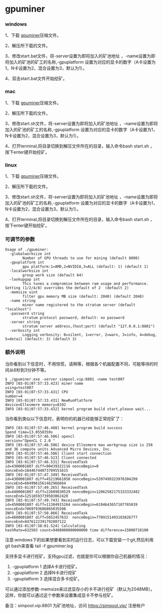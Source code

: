 # gpuminer

### windows

1、下载 [gpuminer](https://github.com/simplechain-org/gpuminer/releases/download/v1.0.2/gpuminer-windows-1.0.3-amd64.zip)压缩文件。

2、解压所下载的文件。

3、修改start.bat文件，将-server设置为即将加入的矿池地址 ，-name设置为即将加入的矿池的矿工的名称,-gpuplatform 设置为对应的显卡的数字（A卡设置为1，N卡设置为2，混合设置为3，默认为1）。

4、双击start.bat文件开始挖矿。

### mac
1、下载 [gpuminer](https://github.com/simplechain-org/gpuminer/releases/download/v1.0.2/gpuminer-darwin-1.0.2-amd64.zip)压缩文件。

2、解压所下载的文件。

3、修改start.sh文件，将-server设置为即将加入的矿池地址 ，-name设置为即将加入的矿池的矿工的名称,-gpuplatform 设置为对应的显卡的数字（A卡设置为1，N卡设置为2，混合设置为3，默认为1）。

4、打开terminal,将目录切换到解压文件所在的目录，输入命令bash start.sh ，按下enter键开始挖矿。

### linux

1、下载 [gpuminer](https://github.com/simplechain-org/gpuminer/releases/download/v1.0.2/gpuminer-linux-1.0.2-amd64.zip)压缩文件。

2、解压所下载的文件。

3、修改start.sh文件，将-server设置为即将加入的矿池地址 ，-name设置为即将加入的矿池的矿工的名称,-gpuplatform 设置为对应的显卡的数字（A卡设置为1，N卡设置为2，混合设置为3，默认为1）。

4、打开terminal,将目录切换到解压文件所在的目录，输入命令bash start.sh ，按下enter键开始挖矿。

### 可调节的参数

```
Usage of ./gpuminer:
  -globalworksize int
    	Number of GPU threads to use for mining (default 8000)
  -gpuplatform int
    	gpu platform:1=AMD,2=NVIDIA,3=ALL (default: 1) (default 1)
  -localworksize int
    	group work size (default 64)
  -lookupgap int
    	This tunes a compromise between ram usage and performance. Setting (1/2/4/8) overrides the default of 2  (default 2)
  -memsize uint
    	filter gpu memory MB size (default: 2048) (default 2048)
  -name string
    	miner name registered to the stratum server (default "localhost")
  -password string
    	stratum protocol password, default: no password
  -server string
    	stratum server address,(host:port) (default "127.0.0.1:8801")
  -verbosity int
    	Logging verbosity: 0=silent, 1=error, 2=warn, 3=info, 4=debug, 5=detail (default: 3) (default 3)
```     
### 额外说明
当你看到以下信息时，不用惊慌，请稍等，根据各个机器配置不同，可能等待的时间从6秒到3分钟不等。

```
$ ./gpuminer.exe -server simpool.vip:8801 -name test007
INFO [03-01|07:57:33.423] miner name                               using=test007
INFO [03-01|07:57:33.431] CPU                                      number=4
INFO [03-01|07:57:33.431] NewRunPlatform                           device=Ellesmere memory=8192
INFO [03-01|07:57:33.432] kernel program build start,please wait...
```
当你看到类似以下信息时，表明你的机器已经能够正常挖矿了：
```
INFO [03-01|07:57:46.488] kernel program build success             Spend time=13.0558359s
INFO [03-01|07:57:46.506] opencl                                   version="OpenCL C 2.0 "
INFO [03-01|07:57:46.506] device Ellesmere max workgroup size is 256 and 36 compute units Advanced Micro Devices, Inc.
INFO [03-01|07:57:46.506] Client start connection
INFO [03-01|07:57:46.523] Client connected
INFO [03-01|07:57:46.531] ReceivedTask                             id=4300001807 diff=90439322116 nonceBegin=0 nonceEnd=18446744073709551615
INFO [03-01|07:57:47.349] ReceivedTask                             id=4300001807 diff=45219661058 nonceBegin=5397499323976304299 nonceEnd=6049961561462966664
INFO [03-01|07:57:49.265] ReceivedTask                             id=4400001807 diff=22609830529 nonceBegin=12062582175333332482 nonceEnd=12518593739503062420
INFO [03-01|07:57:49.743] ReceivedTask                             id=4500001807 diff=11304915264 nonceBegin=6194643657107765039  nonceEnd=7069793686865035508
INFO [03-01|07:57:50.866] ReceivedTask                             id=4600001807 diff=5652457632  nonceBegin=7709151493183826777  nonceEnd=8476122391792807122
INFO [03-01|07:58:01.524] Calculating                              hashRate=632503 count=9488000000000000 time difference=15000718100
```
注意:windows下的如果想要看到实时运行日志，可以下载安装一个git,然后利用git bash来查看 tail -f gpuminer.log

支持多显卡进行挖矿。支持gpu过滤，也就是你可以根据你自己机器的情况：
1. -gpuplatform 1 选择A卡进行挖矿。
2. -gpuplatform 2 选择N卡进行挖矿
3. -gpuplatform 3 选择混合多卡挖矿。

可以通过添加参数-memsize来过滤显存小的卡不进行挖矿（默认为2048MB）。这样，你就可以通过这个参数来设置集成显卡不参与挖矿。

备注：simpool.vip:8801 为矿池地址，访问 https://simpool.vip/ 注册帐户
